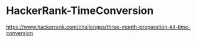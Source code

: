 # HackerRank-TimeConversion

https://www.hackerrank.com/challenges/three-month-preparation-kit-time-conversion
